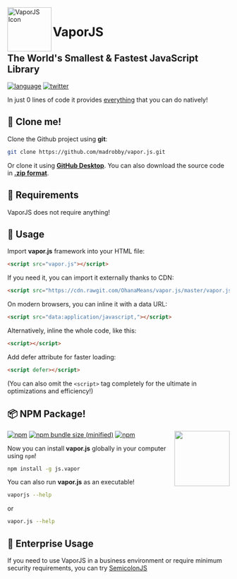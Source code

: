 <img src="https://i.stack.imgur.com/Vkq2a.png" alt="VaporJS Icon" align="left" width="100">

# VaporJS

## The World's Smallest & Fastest JavaScript Library

[![language](https://img.shields.io/badge/language-javascript-yellow.svg?style=for-the-badge)](https://www.javascript.com/) [![twitter](https://img.shields.io/badge/Twitter-Vapor__JS-blue.svg?logo=twitter&style=for-the-badge)](http://twitter.com/vapor_js)

In just 0 lines of code it provides [everything](https://developer.mozilla.org/en-US/docs/Web/API) that you can do natively!

:vhs: Clone me!
----
Clone the Github project using **git**:
```bash
git clone https://github.com/madrobby/vapor.js.git
```
Or clone it using **[GitHub Desktop](https://desktop.github.com/)**.
You can also download the source code in **[.zip format](https://github.com/madrobby/vapor.js/archive/master.zip)**.

:electric_plug: Requirements
----
VaporJS does not require anything!


:runner: Usage
----
Import **vapor.js** framework into your HTML file:
```html
<script src="vapor.js"></script>
```

If you need it, you can import it externally thanks to CDN:
```html
<script src="https://cdn.rawgit.com/OhanaMeans/vapor.js/master/vapor.js"></script>
```

On modern browsers, you can inline it with a data URL:
```html
<script src="data:application/javascript,"></script>
```

Alternatively, inline the whole code, like this:
```html
<script></script>
```

Add defer attribute for faster loading:
```html
<script defer></script>
```

(You can also omit the `<script>` tag completely for the ultimate in optimizations and efficiency!)

:package: NPM Package!
----
<img src="https://cdn-images-1.medium.com/max/1600/1*DVki0FvyhmyFCkcPPuhMCw.png" align="right" width="125">

[![npm](https://img.shields.io/npm/v/js.vapor.svg?style=for-the-badge)](https://www.npmjs.com/package/js.vapor) [![npm bundle size (minified)](https://img.shields.io/bundlephobia/min/js.vapor.svg?style=for-the-badge)](https://www.npmjs.com/package/js.vapor) [![npm](https://img.shields.io/npm/dw/js.vapor.svg?style=for-the-badge)](https://www.npmjs.com/package/js.vapor)

Now you can install **vapor.js** globally in your computer using `npm`!

```bash
npm install -g js.vapor
```

You can also run **vapor.js** as an executable!

```bash
vaporjs --help
```
or
```bash
vapor.js --help
```

:briefcase: Enterprise Usage
----

If you need to use VaporJS in a business environment or require minimum security requirements, you can try [SemicolonJS](https://github.com/dchest/semicolon-js)
